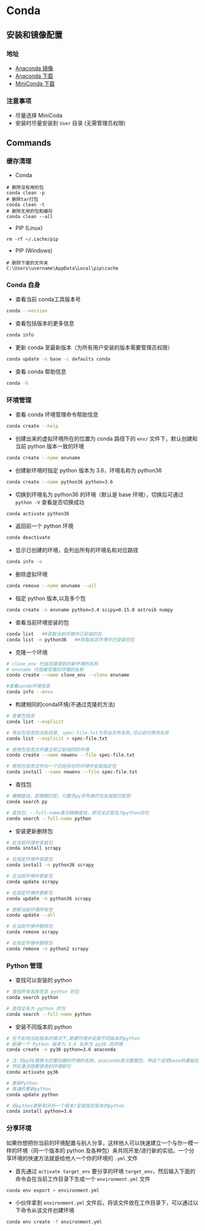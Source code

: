 # Conda

## 安装和镜像配置

### 地址

- [Anaconda 镜像](https://mirrors.tuna.tsinghua.edu.cn/help/anaconda/)
- [Anaconda 下载](https://mirrors.tuna.tsinghua.edu.cn/anaconda/archive/)
- [MiniConda 下载](https://mirrors.tuna.tsinghua.edu.cn/anaconda/miniconda/)

### 注意事项

- 尽量选择 MiniCoda
- 安装时尽量安装到 `User` 目录 (无需管理员权限)

## Commands

### 缓存清理

- Conda

```
# 删除没有用的包
conda clean -p
# 删除tar打包
conda clean -t
# 删除无用的包和缓存
conda clean --all
```

- PIP (Linux)

```
rm -rf ~/.cache/pip
```

- PIP (Windows)

```
# 删除下面的文件夹
C:\Users\username\AppData\Local\pip\cache
```

### Conda 自身

- 查看当前 conda工具版本号

```bash
conda --version
```

- 查看包括版本的更多信息

```bash
conda info
```

- 更新 conda 至最新版本（为所有用户安装的版本需要管理员权限）

```bash
conda update -n base -c defaults conda
```

- 查看 conda 帮助信息

```bash
conda -h
```

### 环境管理

- 查看 conda 环境管理命令帮助信息

```bash
conda create --help
```

- 创建出来的虚拟环境所在的位置为 conda 路径下的 `env/` 文件下，默认创建和当前 python 版本一致的环境

```bash
conda create --name envname
```

- 创建新环境时指定 python 版本为 3.6，环境名称为 python36

```bash
conda create --name python36 python=3.6
```

- 切换到环境名为 python36 的环境（默认是 base 环境），切换后可通过 `python -V` 查看是否切换成功

```bash
conda activate python36
```

- 返回前一个 python 环境

```bash
conda deactivate
```

- 显示已创建的环境，会列出所有的环境名和对应路径

```bash
conda info -e
```

- 删除虚拟环境

```bash
conda remove --name envname --all
```

- 指定 python 版本,以及多个包

```bash
conda create -n envname python=3.4 scipy=0.15.0 astroib numpy
```

- 查看当前环境安装的包

```bash
conda list   ##获取当前环境中已安装的包
conda list -n python36   ##获取指定环境中已安装的包
```

- 克隆一个环境

```bash
# clone_env 代指克隆得到的新环境的名称
# envname 代指被克隆的环境的名称
conda create --name clone_env --clone envname

#查看conda环境信息
conda info --envs
```

- 构建相同的conda环境(不通过克隆的方法)

```bash
# 查看包信息
conda list --explicit

# 导出包信息到当前目录, spec-file.txt为导出文件名称,可以自行修改名称
conda list --explicit > spec-file.txt

# 使用包信息文件建立和之前相同的环境
conda create --name newenv --file spec-file.txt

# 使用包信息文件向一个已经存在的环境中安装指定包
conda install --name newenv --file spec-file.txt
```

- 查找包

```bash
# 模糊查找，即模糊匹配，只要含py字符串的包名就能匹配到
conda search py   

# 查找包，--full-name表示精确查找，即完全匹配名为python的包
conda search --full-name python
```

- 安装更新删除包

```bash
# 在当前环境中安装包
conda install scrapy  

# 在指定环境中安装包
conda install -n python36 scrapy

# 在当前环境中更新包  
conda update scrapy   

# 在指定环境中更新包
conda update -n python36 scrapy  

# 更新当前环境所有包
conda update --all   

# 在当前环境中删除包
conda remove scrapy   

# 在指定环境中删除包
conda remove -n python2 scrapy
```

### Python 管理

- 查找可以安装的 python

```bash
# 查找所有名称包含 python 的包
conda search python

# 查找全名为 python 的包
conda search --full-name python
```

- 安装不同版本的 python

```bash
# 在不影响当前版本的情况下,新建环境并安装不同版本的python
# 新建一个 Python 版本为 3.6 名称为 py36 的环境
conda create -n py36 python=3.6 anaconda

# 注:将py36替换为您要创建的环境的名称。anaconda是元数据包，带这个会把base的基础包一起安装，不带的话新环境只包含python3.6相关的包。 python = 3.6是您要在此新环境中安装的软件包和版本。 这可以是任何包，例如numpy = 1.7，或多个包。
# 然后激活想要使用的环境即可
conda activate py36

# 更新Python
# 普通的更新python
conda update python

# 将python更新到另外一个版本/安装指定版本的python
conda install python=3.6
```

### 分享环境

如果你想把你当前的环境配置与别人分享，这样他人可以快速建立一个与你一模一样的环境（同一个版本的 python 及各种包）来共同开发/进行新的实验。一个分享环境的快速方法就是给他人一个你的环境的 `.yml` 文件

- 首先通过 `activate target_env` 要分享的环境 `target_env`，然后输入下面的命令会在当前工作目录下生成一个 `environment.yml` 文件

```bash
conda env export > environment.yml
```

- 小伙伴拿到 `environment.yml` 文件后，将该文件放在工作目录下，可以通过以下命令从该文件创建环境

```bash
conda env create -f environment.yml
```